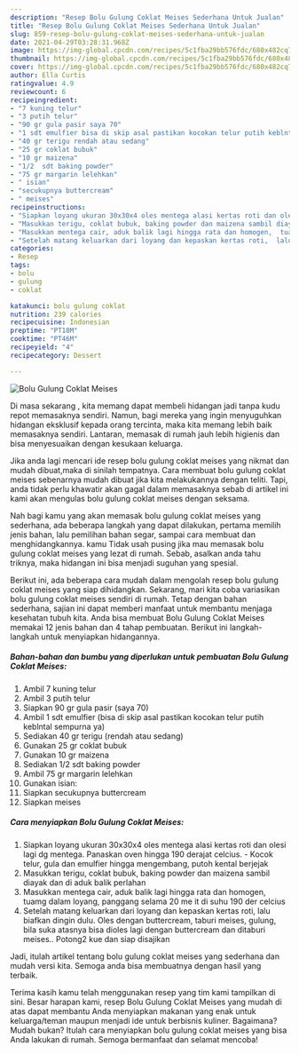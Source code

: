 ```yaml
---
description: "Resep Bolu Gulung Coklat Meises Sederhana Untuk Jualan"
title: "Resep Bolu Gulung Coklat Meises Sederhana Untuk Jualan"
slug: 859-resep-bolu-gulung-coklat-meises-sederhana-untuk-jualan
date: 2021-04-29T03:28:31.968Z
image: https://img-global.cpcdn.com/recipes/5c1fba29bb576fdc/680x482cq70/bolu-gulung-coklat-meises-foto-resep-utama.jpg
thumbnail: https://img-global.cpcdn.com/recipes/5c1fba29bb576fdc/680x482cq70/bolu-gulung-coklat-meises-foto-resep-utama.jpg
cover: https://img-global.cpcdn.com/recipes/5c1fba29bb576fdc/680x482cq70/bolu-gulung-coklat-meises-foto-resep-utama.jpg
author: Ella Curtis
ratingvalue: 4.9
reviewcount: 6
recipeingredient:
- "7 kuning telur"
- "3 putih telur"
- "90 gr gula pasir saya 70"
- "1 sdt emulfier bisa di skip asal pastikan kocokan telur putih keblntal sempurna ya"
- "40 gr terigu rendah atau sedang"
- "25 gr coklat bubuk"
- "10 gr maizena"
- "1/2  sdt baking powder"
- "75 gr margarin lelehkan"
- " isian"
- "secukupnya buttercream"
- " meises"
recipeinstructions:
- "Siapkan loyang ukuran 30x30x4 oles mentega alasi kertas roti dan olesi lagi dg mentega.  Panaskan oven hingga 190 derajat celcius.  Kocok telur, gula dan emulfier hingga mengembang,  putoh kental berjejak"
- "Masukkan terigu, coklat bubuk, baking powder dan maizena sambil diayak dan di aduk balik perlahan"
- "Masukkan mentega cair, aduk balik lagi hingga rata dan homogen,  tuamg dalam loyang,  panggang selama 20 me it di suhu 190 der celcius"
- "Setelah matang keluarkan dari loyang dan kepaskan kertas roti,  lalu biafkan dingin dulu. Oles dengan buttercream, taburi meises,  gulung,  bila suka atasnya bisa dioles lagi dengan buttercream dan ditaburi meises..  Potong2 kue dan siap disajikan"
categories:
- Resep
tags:
- bolu
- gulung
- coklat

katakunci: bolu gulung coklat 
nutrition: 239 calories
recipecuisine: Indonesian
preptime: "PT18M"
cooktime: "PT46M"
recipeyield: "4"
recipecategory: Dessert

---
```



![Bolu Gulung Coklat Meises](https://img-global.cpcdn.com/recipes/5c1fba29bb576fdc/680x482cq70/bolu-gulung-coklat-meises-foto-resep-utama.jpg)

Di masa  sekarang , kita memang dapat membeli hidangan jadi tanpa kudu repot memasaknya sendiri. Namun, bagi mereka yang ingin menyuguhkan hidangan eksklusif kepada orang tercinta, maka kita memang lebih baik memasaknya sendiri. Lantaran, memasak di rumah jauh lebih higienis dan bisa menyesuaikan dengan kesukaan keluarga.

Jika anda lagi mencari ide resep bolu gulung coklat meises yang nikmat dan mudah dibuat,maka di sinilah tempatnya. Cara membuat bolu gulung coklat meises  sebenarnya mudah dibuat jika kita melakukannya dengan teliti. Tapi, anda tidak perlu khawatir akan gagal dalam memasaknya 
sebab di artikel ini kami akan mengulas bolu gulung coklat meises dengan seksama.  



Nah bagi kamu yang akan memasak bolu gulung coklat meises yang sederhana, ada beberapa langkah yang dapat dilakukan, pertama memilih jenis bahan, lalu pemilihan bahan segar, sampai cara membuat dan menghidangkannya. kamu Tidak usah pusing jika mau memasak bolu gulung coklat meises yang lezat di rumah. Sebab, asalkan anda  tahu triknya, maka hidangan ini bisa menjadi suguhan yang spesial.

Berikut ini, ada beberapa cara mudah dalam mengolah resep bolu gulung coklat meises yang siap dihidangkan. Sekarang, mari kita coba variasikan bolu gulung coklat meises sendiri di rumah. Tetap dengan bahan sederhana, sajian ini dapat memberi manfaat untuk membantu menjaga kesehatan tubuh kita. Anda bisa membuat Bolu Gulung Coklat Meises memakai 12 jenis bahan dan 4 tahap pembuatan. Berikut ini langkah-langkah untuk menyiapkan hidangannya.

<!--inarticleads1-->

##### Bahan-bahan dan bumbu yang diperlukan untuk pembuatan Bolu Gulung Coklat Meises:

1. Ambil 7 kuning telur
1. Ambil 3 putih telur
1. Siapkan 90 gr gula pasir (saya 70)
1. Ambil 1 sdt emulfier (bisa di skip asal pastikan kocokan telur putih keblntal sempurna ya)
1. Sediakan 40 gr terigu (rendah atau sedang)
1. Gunakan 25 gr coklat bubuk
1. Gunakan 10 gr maizena
1. Sediakan 1/2  sdt baking powder
1. Ambil 75 gr margarin lelehkan
1. Gunakan  isian:
1. Siapkan secukupnya buttercream
1. Siapkan  meises




<!--inarticleads2-->

##### Cara menyiapkan Bolu Gulung Coklat Meises:

1. Siapkan loyang ukuran 30x30x4 oles mentega alasi kertas roti dan olesi lagi dg mentega.  Panaskan oven hingga 190 derajat celcius.  - Kocok telur, gula dan emulfier hingga mengembang,  putoh kental berjejak
1. Masukkan terigu, coklat bubuk, baking powder dan maizena sambil diayak dan di aduk balik perlahan
1. Masukkan mentega cair, aduk balik lagi hingga rata dan homogen,  tuamg dalam loyang,  panggang selama 20 me it di suhu 190 der celcius
1. Setelah matang keluarkan dari loyang dan kepaskan kertas roti,  lalu biafkan dingin dulu. Oles dengan buttercream, taburi meises,  gulung,  bila suka atasnya bisa dioles lagi dengan buttercream dan ditaburi meises..  Potong2 kue dan siap disajikan




Jadi, itulah artikel tentang  bolu gulung coklat meises  yang sederhana dan mudah versi kita. Semoga anda bisa membuatnya dengan hasil yang terbaik. 

Terima kasih kamu telah menggunakan resep yang tim kami tampilkan di sini. Besar harapan kami, resep  Bolu Gulung Coklat Meises yang mudah di atas dapat membantu Anda menyiapkan makanan yang enak untuk keluarga/teman maupun menjadi ide untuk berbisnis kuliner. Bagaimana? Mudah bukan? Itulah cara menyiapkan bolu gulung coklat meises yang bisa Anda lakukan di rumah. Semoga bermanfaat dan selamat mencoba!

